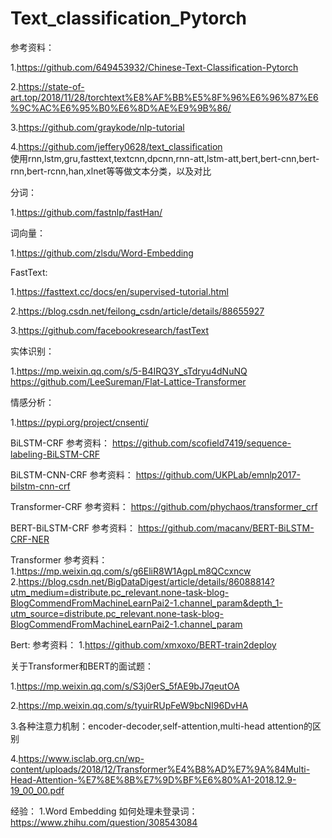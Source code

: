 # Text_classification_Pytorch


参考资料：

1.https://github.com/649453932/Chinese-Text-Classification-Pytorch

2.https://state-of-art.top/2018/11/28/torchtext%E8%AF%BB%E5%8F%96%E6%96%87%E6%9C%AC%E6%95%B0%E6%8D%AE%E9%9B%86/

3.https://github.com/graykode/nlp-tutorial

4.https://github.com/jeffery0628/text_classification        
使用rnn,lstm,gru,fasttext,textcnn,dpcnn,rnn-att,lstm-att,bert,bert-cnn,bert-rnn,bert-rcnn,han,xlnet等等做文本分类，以及对比

分词：

1.https://github.com/fastnlp/fastHan/

词向量：

1.https://github.com/zlsdu/Word-Embedding

FastText:

1.https://fasttext.cc/docs/en/supervised-tutorial.html

2.https://blog.csdn.net/feilong_csdn/article/details/88655927

3.https://github.com/facebookresearch/fastText

实体识别：

1.https://mp.weixin.qq.com/s/5-B4IRQ3Y_sTdryu4dNuNQ              https://github.com/LeeSureman/Flat-Lattice-Transformer

情感分析：

1.https://pypi.org/project/cnsenti/


BiLSTM-CRF
参考资料：
https://github.com/scofield7419/sequence-labeling-BiLSTM-CRF

BiLSTM-CNN-CRF
参考资料：
https://github.com/UKPLab/emnlp2017-bilstm-cnn-crf

Transformer-CRF
参考资料：
https://github.com/phychaos/transformer_crf

BERT-BiLSTM-CRF
参考资料：
https://github.com/macanv/BERT-BiLSTM-CRF-NER

Transformer
参考资料：
1.https://mp.weixin.qq.com/s/g6EliR8W1AgpLm8QCcxncw
2.https://blog.csdn.net/BigDataDigest/article/details/86088814?utm_medium=distribute.pc_relevant.none-task-blog-BlogCommendFromMachineLearnPai2-1.channel_param&depth_1-utm_source=distribute.pc_relevant.none-task-blog-BlogCommendFromMachineLearnPai2-1.channel_param

Bert:
参考资料：
1.https://github.com/xmxoxo/BERT-train2deploy

关于Transformer和BERT的面试题：

1.https://mp.weixin.qq.com/s/S3j0erS_5fAE9bJ7qeutOA

2.https://mp.weixin.qq.com/s/tyuirRUpFeW9bcNI96DvHA

3.各种注意力机制：encoder-decoder,self-attention,multi-head attention的区别

4.https://www.isclab.org.cn/wp-content/uploads/2018/12/Transformer%E4%B8%AD%E7%9A%84Multi-Head-Attention-%E7%8E%8B%E7%9D%BF%E6%80%A1-2018.12.9-19_00_00.pdf

经验：
1.Word Embedding 如何处理未登录词：https://www.zhihu.com/question/308543084
